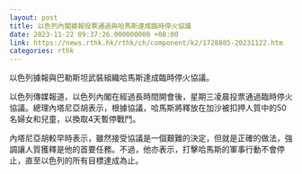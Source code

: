 ```yaml
---
layout: post
title: 以色列內閣據報投票通過與哈馬斯達成臨時停火協議
date: 2023-11-22 09:37:26.000000000 +08:00
link: https://news.rthk.hk/rthk/ch/component/k2/1728885-20231122.htm
categories: rthk
---
```


以色列據報與巴勒斯坦武裝組織哈馬斯達成臨時停火協議。

以色列傳媒報道，以色列內閣在經過長時間開會後，星期三凌晨投票通過臨時停火協議。總理內塔尼亞胡表示，根據協議，哈馬斯將釋放在加沙被扣押人質中的50名婦女和兒童，以換取4天暫停戰鬥。

內塔尼亞胡較早時表示，雖然接受協議是一個艱難的決定，但就是正確的做法，強調讓人質獲釋是他的首要任務。不過，他亦表示，打擊哈馬斯的軍事行動不會停止，直至以色列的所有目標達成為止。
